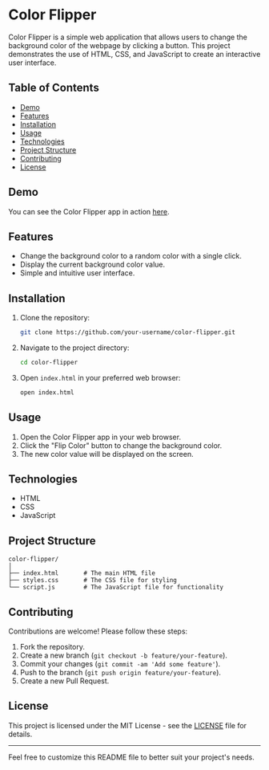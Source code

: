 # Color Flipper

Color Flipper is a simple web application that allows users to change the background color of the webpage by clicking a button. This project demonstrates the use of HTML, CSS, and JavaScript to create an interactive user interface.

## Table of Contents

- [Demo](#demo)
- [Features](#features)
- [Installation](#installation)
- [Usage](#usage)
- [Technologies](#technologies)
- [Project Structure](#project-structure)
- [Contributing](#contributing)
- [License](#license)

## Demo

You can see the Color Flipper app in action [here](https://iammiracle01.github.io/Color-flipper/).

## Features

- Change the background color to a random color with a single click.
- Display the current background color value.
- Simple and intuitive user interface.

## Installation

1. Clone the repository:

   ```bash
   git clone https://github.com/your-username/color-flipper.git
   ```

2. Navigate to the project directory:

   ```bash
   cd color-flipper
   ```

3. Open `index.html` in your preferred web browser:

   ```bash
   open index.html
   ```

## Usage

1. Open the Color Flipper app in your web browser.
2. Click the "Flip Color" button to change the background color.
3. The new color value will be displayed on the screen.

## Technologies

- HTML
- CSS
- JavaScript

## Project Structure

```plaintext
color-flipper/
│
├── index.html       # The main HTML file
├── styles.css       # The CSS file for styling
└── script.js        # The JavaScript file for functionality
```

## Contributing

Contributions are welcome! Please follow these steps:

1. Fork the repository.
2. Create a new branch (`git checkout -b feature/your-feature`).
3. Commit your changes (`git commit -am 'Add some feature'`).
4. Push to the branch (`git push origin feature/your-feature`).
5. Create a new Pull Request.

## License

This project is licensed under the MIT License - see the [LICENSE](LICENSE) file for details.

---

Feel free to customize this README file to better suit your project's needs.
